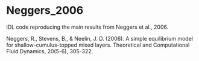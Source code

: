 # Neggers_2006
IDL code reproducing the main results from Neggers et al., 2006.

Neggers, R., Stevens, B., & Neelin, J. D. (2006). A simple equilibrium model for shallow-cumulus-topped mixed layers. Theoretical and Computational Fluid Dynamics, 20(5-6), 305-322.

